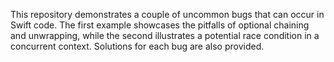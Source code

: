 This repository demonstrates a couple of uncommon bugs that can occur in Swift code.  The first example showcases the pitfalls of optional chaining and unwrapping, while the second illustrates a potential race condition in a concurrent context.  Solutions for each bug are also provided.